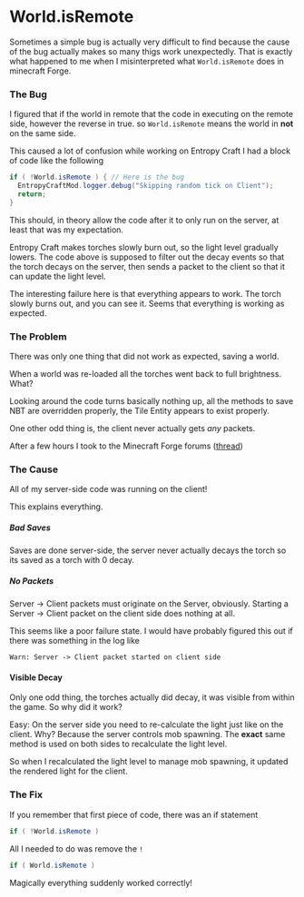 # World.isRemote

Sometimes a simple bug is actually very difficult to find because the cause of the bug actually makes so many thigs work unexpectedly. That is exactly what happened to me when I misinterpreted what `World.isRemote` does in minecraft Forge.

### The Bug

I figured that if the world in remote that the code in executing on the remote side, however the reverse in true. so `World.isRemote` means the world in **not** on the same side.

This caused a lot of confusion while working on Entropy Craft I had a block of code like the following

```Java
if ( !World.isRemote ) { // Here is the bug
  EntropyCraftMod.logger.debug("Skipping random tick on Client");
  return;
}
```

This should, in theory allow the code after it to only run on the server, at least that was my expectation.

Entropy Craft makes torches slowly burn out, so the light level gradually lowers. The code above is supposed to filter out the decay events so that the torch decays on the server, then sends a packet to the client so that it can update the light level.

The interesting failure here is that everything appears to work. The torch slowly burns out, and you can see it. Seems that everything is working as expected.

### The Problem

There was only one thing that did not work as expected, saving a world.

When a world was re-loaded all the torches went back to full brightness. What?

Looking around the code turns basically nothing up, all the methods to save NBT are overridden properly, the Tile Entity appears to exist properly.

One other odd thing is, the client never actually gets _any_ packets.

After a few hours I took to the Minecraft Forge forums ([thread](http://www.minecraftforge.net/forum/index.php/topic,41342.0.html))

### The Cause

All of my server-side code was running on the client!

This explains everything.

##### Bad Saves

Saves are done server-side, the server never actually decays the torch so its saved as a torch with 0 decay.

##### No Packets

Server -> Client packets must originate on the Server, obviously. Starting a Server -> Client packet on the client side does nothing at all.

This seems like a poor failure state. I would have probably figured this out if there was something in the log like
```
Warn: Server -> Client packet started on client side
```

#### Visible Decay

Only one odd thing, the torches actually did decay, it was visible from within the game. So why did it work?

Easy: On the server side you need to re-calculate the light just like on the client. Why? Because the server controls mob spawning. The **exact** same method is used on both sides to recalculate the light level.

So when I recalculated the light level to manage mob spawning, it updated the rendered light for the client.


### The Fix

If you remember that first piece of code, there was an if statement

```Java
if ( !World.isRemote )
```

All I needed to do was remove the `!`

```Java
if ( World.isRemote )
```

Magically everything suddenly worked correctly!
